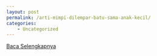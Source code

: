 ```yaml
---
layout: post
permalink: /arti-mimpi-dilempar-batu-sama-anak-kecil/
categories:
    - Uncategorized
---
```


[Baca Selengkapnya](/02)